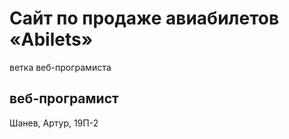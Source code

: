 # Сайт по продаже авиабилетов «Abilets»
ветка веб-програмиста
## веб-програмист
Шанев, Артур, 19П-2
